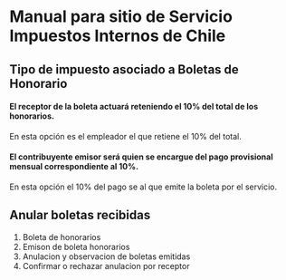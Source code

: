 # Manual para sitio de Servicio Impuestos Internos de Chile


## Tipo de impuesto asociado a Boletas de Honorario


#### El receptor de la boleta actuará reteniendo el 10% del total de los honorarios.

En esta opción es el empleador el que retiene el 10% del total.

#### El contribuyente emisor será quien se encargue del pago provisional mensual correspondiente al 10%.

En esta opción el 10% del pago se al que emite la boleta por el servicio.

## Anular boletas recibidas

1. Boleta de honorarios 
2. Emison de boleta honorarios 
3. Anulacion y observacion de boletas emitidas 
4. Confirmar o rechazar anulacion por receptor

